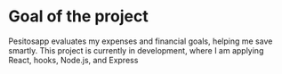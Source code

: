 # Goal of the project

Pesitosapp evaluates my expenses and financial goals, helping me save smartly. This project is currently in development, where I am applying React, hooks, Node.js, and Express
